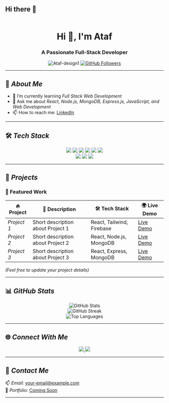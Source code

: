 ## Hi there 👋

<!--
**Ataf-design1/Ataf-design1** is a ✨ _special_ ✨ repository because its `README.md` (this file) appears on your GitHub profile.
-->

<p align="center">
  <img src="https://github.com/Ataf-design1" alt="">
</p>

<h1 align="center">Hi 👋, I'm Ataf </h1>
<h3 align="center">A Passionate Full-Stack Developer</h3>

<p align="center">
  <img src="https://komarev.com/ghpvc/?username=Ataf-design1&label=Profile%20views&color=0e75b6&style=flat" alt="Ataf-design1" />
  <a href="https://github.com/Ataf-design1?tab=followers">
    <img src="https://img.shields.io/github/followers/Ataf-design1?label=Followers&style=social" alt="GitHub Followers" />
  </a>
</p>

---

## 🚀 *About Me*
- 🌱 I’m currently learning *Full Stack Web Development*
- 💬 Ask me about *React, Node.js, MongoDB, Express.js, JavaScript, and Web Development*
- 📫 How to reach me: [LinkedIn](https://www.linkedin.com/in/ataf-khan-733556265/)
---

## 🛠 *Tech Stack*
<p align="center">
  <img src="https://img.shields.io/badge/React-%2361DAFB.svg?style=for-the-badge&logo=react&logoColor=black" />
  <img src="https://img.shields.io/badge/Node.js-%23339933.svg?style=for-the-badge&logo=node.js&logoColor=white" />
  <img src="https://img.shields.io/badge/Express.js-%23000000.svg?style=for-the-badge&logo=express&logoColor=white" />
  <img src="https://img.shields.io/badge/JavaScript-%23F7DF1E.svg?style=for-the-badge&logo=javascript&logoColor=black" />
  <img src="https://img.shields.io/badge/HTML5-%23E34F26.svg?style=for-the-badge&logo=html5&logoColor=white" />
  <img src="https://img.shields.io/badge/CSS3-%231572B6.svg?style=for-the-badge&logo=css3&logoColor=white" />
  <br>
  <img src="https://img.shields.io/badge/TailwindCSS-%2306B6D4.svg?style=for-the-badge&logo=tailwindcss&logoColor=white" />
  <img src="https://img.shields.io/badge/MongoDB-%2347A248.svg?style=for-the-badge&logo=mongodb&logoColor=white" />
  <img src="https://img.shields.io/badge/MySQL-%234479A1.svg?style=for-the-badge&logo=mysql&logoColor=white" />
</p>

---

## 📂 *Projects*
### 🚀 Featured Work
| 🔥 Project | 📝 Description | 🛠 Tech Stack | 🌍 Live Demo |
|------------|----------------|--------------|--------------|
| *Project 1* | Short description about Project 1 | React, Tailwind, Firebase | [Live Demo]() |
| *Project 2* | Short description about Project 2 | React, Node.js, MongoDB | [Live Demo]() |
| *Project 3* | Short description about Project 3 | React, Express, MongoDB | [Live Demo]() |

*(Feel free to update your project details)*

---

## 📊 *GitHub Stats*
<p align="center">
  <img src="https://github-readme-stats.vercel.app/api?username=Ataf-design1&show_icons=true&theme=radical" alt="GitHub Stats" />
  <br>
  <img src="https://github-readme-streak-stats.herokuapp.com/?user=Ataf-design1&theme=radical" alt="GitHub Streak" />
  <br>
  <img src="https://github-readme-stats.vercel.app/api/top-langs/?username=Ataf-design1&layout=compact&theme=radical" alt="Top Languages" />
</p>

---

## 🌐 *Connect With Me*
<p align="center">
  <a href="https://www.linkedin.com/in/ataf-khan-733556265/" target="_blank">
    <img src="https://img.shields.io/badge/LinkedIn-%230077B5.svg?style=for-the-badge&logo=linkedin&logoColor=white" />
  </a>
  <a href="mailto:your-email@example.com">
    <img src="https://img.shields.io/badge/Gmail-D14836.svg?style=for-the-badge&logo=gmail&logoColor=white" />
  </a>
</p>

---

## 🎯 *Contact Me*
📫 *Email:* your-email@example.com  
🚀 *Portfolio:* [Coming Soon]() 

---


